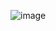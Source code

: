 ![image](https://github.com/richardanaya/Morpheus/assets/294042/78a4806c-c43a-4f74-bbd1-3f8b21feefc7)
